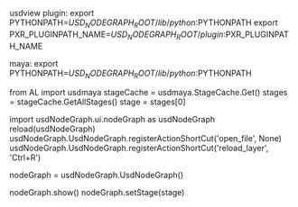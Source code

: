 

usdview plugin:
export PYTHONPATH=$USD_NODEGRAPH_ROOT/lib/python:$PYTHONPATH
export PXR_PLUGINPATH_NAME=$USD_NODEGRAPH_ROOT/plugin:$PXR_PLUGINPATH_NAME


maya:
export PYTHONPATH=$USD_NODEGRAPH_ROOT/lib/python:$PYTHONPATH

from AL import usdmaya
stageCache = usdmaya.StageCache.Get()
stages = stageCache.GetAllStages()
stage = stages[0]

import usdNodeGraph.ui.nodeGraph as usdNodeGraph
reload(usdNodeGraph)
usdNodeGraph.UsdNodeGraph.registerActionShortCut('open_file', None)
usdNodeGraph.UsdNodeGraph.registerActionShortCut('reload_layer', 'Ctrl+R')

nodeGraph = usdNodeGraph.UsdNodeGraph()

nodeGraph.show()
nodeGraph.setStage(stage)



